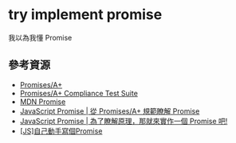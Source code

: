# try implement promise

我以為我懂 Promise

## 參考資源

- [Promises/A+](https://promisesaplus.com/)
- [Promises/A+ Compliance Test Suite](https://github.com/promises-aplus/promises-tests)
- [MDN Promise](https://developer.mozilla.org/zh-TW/docs/Web/JavaScript/Reference/Global_Objects/Promise)
- [JavaScript Promise | 從 Promises/A+ 規範瞭解 Promise](https://medium.com/%E6%89%8B%E5%AF%AB%E7%AD%86%E8%A8%98/promises-a-plus-330dda203569)
- [JavaScript Promise | 為了瞭解原理，那就來實作一個 Promise 吧!](https://medium.com/%E6%89%8B%E5%AF%AB%E7%AD%86%E8%A8%98/implement-promise-aed55f3e84e9)
- [[JS]自己動手寫個Promise](https://medium.com/@b97201019/%E8%87%AA%E5%B7%B1%E5%8B%95%E6%89%8B%E5%AF%AB%E5%80%8Bpromise-1afc578405ea)
